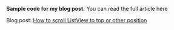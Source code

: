 **Sample code for my blog post.**
You can read the full article here

Blog post: [How to scroll ListView to top or other position](http://www.hrupin.com/2011/10/how-to-scroll-listview-to-top-or-other-position)
